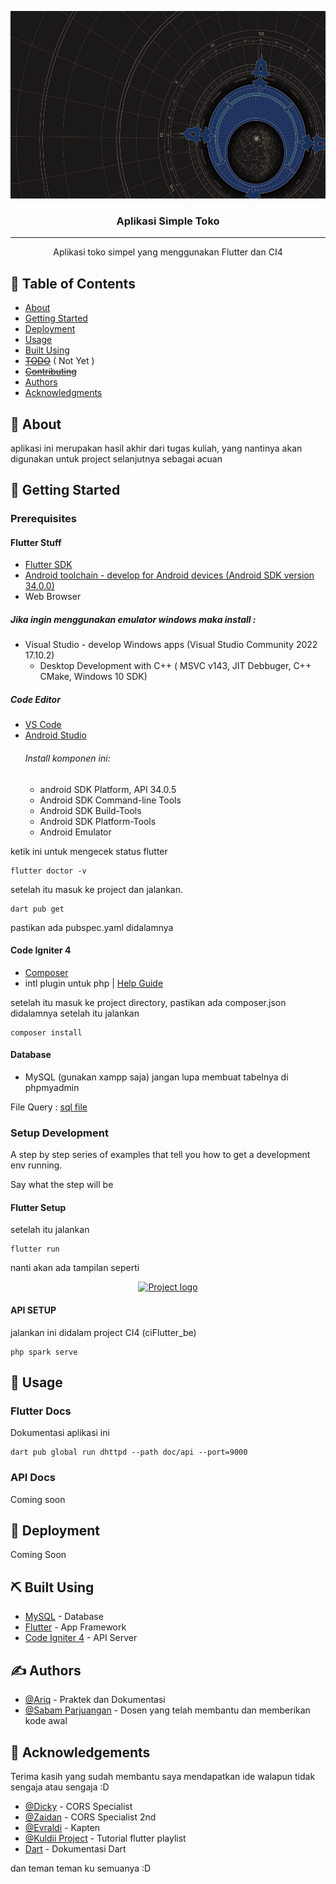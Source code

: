 <p align="center">
  <a href="" rel="noopener">
 <img width=600 height=300 src="./wallpaper.png" alt="Project logo"></a>
</p>

<h3 align="center">Aplikasi Simple Toko</h3>

<!-- <div align="center">

  [![Status](https://img.shields.io/badge/status-active-success.svg)]() 
  [![GitHub Issues](https://img.shields.io/github/issues/kylelobo/The-Documentation-Compendium.svg)](https://github.com/kylelobo/The-Documentation-Compendium/issues)
  [![GitHub Pull Requests](https://img.shields.io/github/issues-pr/kylelobo/The-Documentation-Compendium.svg)](https://github.com/kylelobo/The-Documentation-Compendium/pulls)
  [![License](https://img.shields.io/badge/license-MIT-blue.svg)](/LICENSE)

</div> -->

---

<p align="center"> Aplikasi toko simpel yang menggunakan Flutter dan CI4
    <br> 
</p>

## 📝 Table of Contents
- [About](#about)
- [Getting Started](#getting_started)
- [Deployment](#deployment)
- [Usage](#usage)
- [Built Using](#built_using)
- ~~[TODO](../TODO.md)~~ ( Not Yet )
- ~~[Contributing](../CONTRIBUTING.md)~~
- [Authors](#authors)
- [Acknowledgments](#acknowledgement)

## 🧐 About <a name = "about"></a>
aplikasi ini merupakan hasil akhir dari tugas kuliah, yang nantinya akan digunakan untuk project selanjutnya sebagai acuan

## 🏁 Getting Started <a name = "getting_started"></a>
<!-- . See [deployment](#deployment) for notes on how to deploy the project on a live system. -->

### Prerequisites

#### Flutter Stuff
  - [Flutter SDK](https://docs.flutter.dev/get-started/install)
  - [Android toolchain - develop for Android devices (Android SDK version 34.0.0)](https://developer.android.com/studio)
  - Web Browser

  ##### Jika ingin menggunakan emulator windows maka install :
  - Visual Studio - develop Windows apps (Visual Studio Community 2022 17.10.2)
    - Desktop Development with C++ ( MSVC v143, JIT Debbuger, C++ CMake, Windows 10 SDK)

  ##### Code Editor
  - [VS Code](https://code.visualstudio.com/)
  - [Android Studio](https://developer.android.com/studio)
    ###### Install komponen ini:
    - android SDK Platform, API 34.0.5
    - Android SDK Command-line Tools
    - Android SDK Build-Tools
    - Android SDK Platform-Tools
    - Android Emulator

ketik ini untuk mengecek status flutter 

```
flutter doctor -v 
```

setelah itu masuk ke project dan jalankan.
```
dart pub get
```
pastikan ada pubspec.yaml didalamnya

#### Code Igniter 4
 - [Composer](https://getcomposer.org/doc/00-intro.md#installation-linux-unix-macos)
 - intl plugin untuk php | [Help Guide](https://stackoverflow.com/questions/60250533/codeigniter-4-problem-installing-with-composer)

setelah itu masuk ke project directory, pastikan ada composer.json didalamnya
setelah itu jalankan
```
composer install
```

#### Database
  - MySQL (gunakan xampp saja)
  jangan lupa membuat tabelnya di phpmyadmin 
  
  File Query : [sql file](./SQL%20Table%20Create.txt)


### Setup Development
A step by step series of examples that tell you how to get a development env running.

Say what the step will be

#### Flutter Setup

<!-- Mengubah File api_url.dart di lib/helpers/ :
ubah base_url dengan url yang dikeluarkan oleh API CI4

```
static const String baseUrl = 'http://your_link';
``` -->

setelah itu jalankan
```
flutter run
```

nanti akan ada tampilan seperti

<p align="center">
  <a href="" rel="noopener">
 <img height=300 src="./app_launch.png" alt="Project logo"></a>
</p>

#### API SETUP

jalankan ini didalam project CI4 (ciFlutter_be)

```
php spark serve
```

<!-- ## 🔧 Running the tests <a name = "tests"></a>
Explain how to run the automated tests for this system.

### Break down into end to end tests
Explain what these tests test and why

```
Give an example
```

### And coding style tests
Explain what these tests test and why

```
Give an example
``` -->

## 🎈 Usage <a name="usage"></a>

### Flutter Docs

Dokumentasi aplikasi ini
```
dart pub global run dhttpd --path doc/api --port=9000
```

### API Docs

Coming soon

## 🚀 Deployment <a name = "deployment"></a>
Coming Soon

## ⛏️ Built Using <a name = "built_using"></a>
- [MySQL](https://www.mysql.com/) - Database
- [Flutter](https://flutter.dev/) - App Framework
- [Code Igniter 4](https://codeigniter.com) - API Server 

## ✍️ Authors <a name = "authors"></a>
- [@Ariq](https://github.com/AriqFaridzki) - Praktek dan Dokumentasi
- [@Sabam Parjuangan](https://www.linkedin.com/in/sabam-parjuangan-b2769949/?originalSubdomain=id) - Dosen yang telah membantu dan memberikan kode awal

<!-- See also the list of [contributors](https://github.com/kylelobo/The-Documentation-Compendium/contributors) who participated in this project. -->

## 🎉 Acknowledgements <a name = "acknowledgement"></a>
Terima kasih yang sudah membantu saya mendapatkan ide walapun tidak sengaja atau sengaja :D

- [@Dicky](#) - CORS Specialist
- [@Zaidan](#) - CORS Specialist 2nd
- [@Evraldi](#) - Kapten 
- [@Kuldii Project](https://www.youtube.com/watch?v=epRWFH47xCI&list=PL7jdfftn7HKsfTtv8FOaTbLIf7feiQTRu) - Tutorial flutter playlist
- [Dart](https://dart.dev/guides) - Dokumentasi Dart

dan teman teman ku semuanya :D